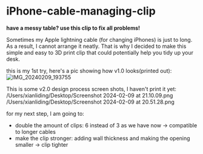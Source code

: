 # iPhone-cable-managing-clip
**have a messy table? use this clip to fix all problems!**

Sometimes my Apple lightning cable (for changing iPhones) is just to long. As a result, I cannot arrange it neatly. 
That is why I decided to make this simple and easy to 3D print clip that could potentially help you tidy up your desk.

this is my 1st try, here's a pic showing how v1.0 looks(printed out):
![IMG_20240209_193755](https://github.com/ProtonKicker/iPhone-cable-managing-clip/assets/154393892/e9b8b86d-fce7-4475-9b3f-21a32a8013b3)

This is some v2.0 design process screen shots, I haven't print it yet:
/Users/xianliding/Desktop/Screenshot 2024-02-09 at 21.10.09.png
/Users/xianliding/Desktop/Screenshot 2024-02-09 at 20.51.28.png


for my next step, I am going to:
- double the amount of clips: 6 instead of 3 as we have now -> compatible to longer cables
- make the clip stronger: adding wall thickness and making the opening smaller -> clip tighter
